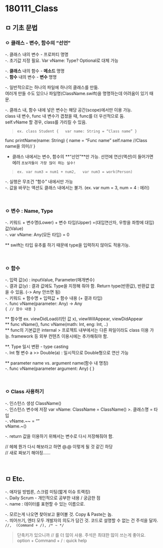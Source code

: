 # 180111_Class

## ㅁ 기초 문법

### ㅇ 클래스 - 변수, 함수의 “선언"
-. 클래스 내의 변수 - 프로퍼티 명명  
-. 초기값 지정 필요. Var vName: Type?  Optional로 대체 가능

-. **클래스** 내의 함수 - **메소드** 명명  
-. **함수** 내의 변수 - **변수** 명명

-. 일반적으로는 하나의 파일에 하나의 클래스를 만듦.  
여러개 만들 수도 있으나 파일명(ClassName.swift)을 명명하는데 어려움이 있기 때문.

-. 클래스 내, 함수 내에 넣은 변수는 해당 공간(scope)에서만 이용 가능.  
class 내 변수, func 내 변수가 겹쳤을 때, func를 더 우선적으로 둠.  
self.vName 할 경우, class를 가리킬 수 있음.  

> `ex. class Student {  
> var name: String = “Class name” }`

func printName(name: String) {
name = “Func name”
self.name //Class name을 의미// }


- 클래스 내에서는 변수, 함수의 **“선언”**만 가능. 선언에 연산(액션)이 들어가면 에러
`초보자들이 가장 많이 하는 실수!`
> `ex. var num3 = num1 + num2,  
> var num3 = work(Person)`

-. 실행은 무조건 “함수” 내에서만 가능  
-. 값을 바꾸는 액션도 클래스 내에서는 불가. (ex. var num = 3, num = 4 : 에러)

<br>

### ㅇ 변수 : Name, Type
-. 키워드 + 변수명(Lower) + 변수 타입(Upper) =(대입연산자, 우항을 좌항에 대입) 값(Value)  
-. var vName: Any(모든 타입) = 0

** swift는 타입 유추를 하기 때문에 type을 입력하지 않아도 적용가능.

<br>

### ㅇ 함수
-. 입력 값(x) : inputValue, Parameter(매개변수)  
-. 결과 값(y) : 결과 값에도 Type을 지정해 줘야 함. Return type(반환값), 반환값 없을 수 있음. (-> Any 안쓰면 됨)  
-. 키워드 + 함수명 + 입력값 + 함수 내용 (+ 결과 타입)  
-. func vName(parameter: Any) -> Any  
`{
// 함수 내용
}`

** 함수명 ex. viewDidLoad(리턴 값 x), viewWillAppear, viewDidAppear  
** func vName(), func vName(math: Int, eng: Int, ..)  
** func의 기본값은 internal > 프로젝트 내부에서는 다른 파일이라도 class 이용 가능. framework 등 외부 컨텐츠 이용시에는 추가해줘야 함.

**. Type 일시 변환 - type casting  
-. Int 형 변수 a  >> Double(a) : 일시적으로 Double형으로 연산 가능  

** parameter name vs. argument name(함수 내 명칭)  
-. func vName(parameter argument: Any) { }  

<br>

### ㅇ Class 사용하기
-. 인스턴스 생성     ClassName()  
-. 인스턴스 변수에 저장     var vName: ClassName = ClassName() >. 클래스명 = 타입  
-. vName.~~ = “”  
vName.~()

-. return 값을 이용하기 위해서는 변수로 다시 저장해줘야 함.  


// 헤헤 뭔가 다시 해보라고 하면 @.@ 이렇게 될 것 같긴 하당  
// 새로 짜보기 해야징......  

<br>

## ㅁ Etc.

-. 애자일 방법론, 스크럼 미팅(짧게 이슈 트랙킹)  
-. Daily Scrum - 개인적으로 공부한 내용 / 궁금한 점  
-. name : 데이터를 표현할 수 있는 이름으로.  

-. 모르는게 나오면 찾아보고 물어볼 것. Copy & Paste는 놉.  
-. 띄어쓰기, 엔터 모두 개발자의 의도가 담긴 것. 코드로 설명할 수 없는 건 주석을 달자.  
`//,  (Command + /), /* ~ */`  
> 단축키가 있으니까 // 를 더 많이 사용. 주석은 최대한 많이 쓰는게 좋아요.  
> option + Command + / : quick help  
